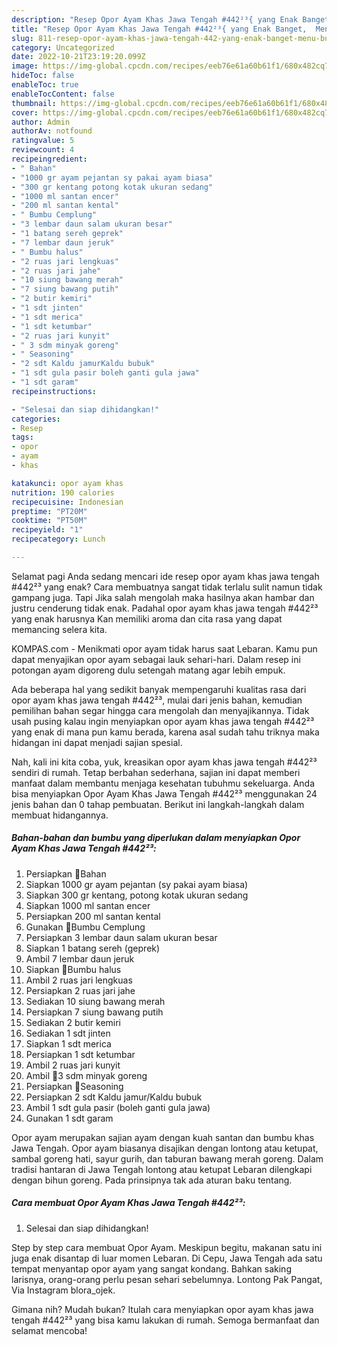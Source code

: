 ```yaml
---
description: "Resep Opor Ayam Khas Jawa Tengah #442²³{ yang Enak Banget,  Menu Buat lebaran"
title: "Resep Opor Ayam Khas Jawa Tengah #442²³{ yang Enak Banget,  Menu Buat lebaran"
slug: 811-resep-opor-ayam-khas-jawa-tengah-442-yang-enak-banget-menu-buat-lebaran
category: Uncategorized
date: 2022-10-21T23:19:20.099Z
image: https://img-global.cpcdn.com/recipes/eeb76e61a60b61f1/680x482cq70/opor-ayam-khas-jawa-tengah-442-foto-resep-utama.jpg
hideToc: false
enableToc: true
enableTocContent: false
thumbnail: https://img-global.cpcdn.com/recipes/eeb76e61a60b61f1/680x482cq70/opor-ayam-khas-jawa-tengah-442-foto-resep-utama.jpg
cover: https://img-global.cpcdn.com/recipes/eeb76e61a60b61f1/680x482cq70/opor-ayam-khas-jawa-tengah-442-foto-resep-utama.jpg
author: Admin
authorAv: notfound
ratingvalue: 5
reviewcount: 4
recipeingredient:
- " Bahan"
- "1000 gr ayam pejantan sy pakai ayam biasa"
- "300 gr kentang potong kotak ukuran sedang"
- "1000 ml santan encer"
- "200 ml santan kental"
- " Bumbu Cemplung"
- "3 lembar daun salam ukuran besar"
- "1 batang sereh geprek"
- "7 lembar daun jeruk"
- " Bumbu halus"
- "2 ruas jari lengkuas"
- "2 ruas jari jahe"
- "10 siung bawang merah"
- "7 siung bawang putih"
- "2 butir kemiri"
- "1 sdt jinten"
- "1 sdt merica"
- "1 sdt ketumbar"
- "2 ruas jari kunyit"
- " 3 sdm minyak goreng"
- " Seasoning"
- "2 sdt Kaldu jamurKaldu bubuk"
- "1 sdt gula pasir boleh ganti gula jawa"
- "1 sdt garam"
recipeinstructions:

- "Selesai dan siap dihidangkan!"
categories:
- Resep
tags:
- opor
- ayam
- khas

katakunci: opor ayam khas 
nutrition: 190 calories
recipecuisine: Indonesian
preptime: "PT20M"
cooktime: "PT50M"
recipeyield: "1"
recipecategory: Lunch

---
```



Selamat pagi Anda sedang mencari ide resep opor ayam khas jawa tengah #442²³ yang enak? Cara membuatnya sangat tidak terlalu sulit namun tidak gampang juga. Tapi Jika salah mengolah maka hasilnya akan hambar dan justru cenderung tidak enak. Padahal opor ayam khas jawa tengah #442²³ yang enak harusnya Kan memiliki aroma dan cita rasa yang dapat memancing selera kita.


KOMPAS.com - Menikmati opor ayam tidak harus saat Lebaran. Kamu pun dapat menyajikan opor ayam sebagai lauk sehari-hari. Dalam resep ini potongan ayam digoreng dulu setengah matang agar lebih empuk.

Ada beberapa hal yang sedikit banyak mempengaruhi kualitas rasa dari opor ayam khas jawa tengah #442²³, mulai dari jenis bahan, kemudian pemilihan bahan segar hingga cara mengolah dan menyajikannya. Tidak usah pusing kalau ingin menyiapkan opor ayam khas jawa tengah #442²³ yang enak di mana pun kamu berada, karena asal sudah tahu triknya maka hidangan ini dapat menjadi sajian spesial.


Nah, kali ini kita coba, yuk, kreasikan opor ayam khas jawa tengah #442²³ sendiri di rumah. Tetap berbahan sederhana, sajian ini dapat memberi manfaat dalam membantu menjaga kesehatan tubuhmu sekeluarga. Anda bisa menyiapkan Opor Ayam Khas Jawa Tengah #442²³ menggunakan 24 jenis bahan dan 0 tahap pembuatan. Berikut ini langkah-langkah dalam membuat hidangannya.

<!--inarticleads1-->

##### Bahan-bahan dan bumbu yang diperlukan dalam menyiapkan Opor Ayam Khas Jawa Tengah #442²³:

1. Persiapkan  🍒Bahan
1. Siapkan 1000 gr ayam pejantan (sy pakai ayam biasa)
1. Siapkan 300 gr kentang, potong kotak ukuran sedang
1. Siapkan 1000 ml santan encer
1. Persiapkan 200 ml santan kental
1. Gunakan  🍒Bumbu Cemplung
1. Persiapkan 3 lembar daun salam ukuran besar
1. Siapkan 1 batang sereh (geprek)
1. Ambil 7 lembar daun jeruk
1. Siapkan  🍒Bumbu halus
1. Ambil 2 ruas jari lengkuas
1. Persiapkan 2 ruas jari jahe
1. Sediakan 10 siung bawang merah
1. Persiapkan 7 siung bawang putih
1. Sediakan 2 butir kemiri
1. Sediakan 1 sdt jinten
1. Siapkan 1 sdt merica
1. Persiapkan 1 sdt ketumbar
1. Ambil 2 ruas jari kunyit
1. Ambil  🍒3 sdm minyak goreng
1. Persiapkan  🍒Seasoning
1. Persiapkan 2 sdt Kaldu jamur/Kaldu bubuk
1. Ambil 1 sdt gula pasir (boleh ganti gula jawa)
1. Gunakan 1 sdt garam


Opor ayam merupakan sajian ayam dengan kuah santan dan bumbu khas Jawa Tengah. Opor ayam biasanya disajikan dengan lontong atau ketupat, sambal goreng hati, sayur gurih, dan taburan bawang merah goreng. Dalam tradisi hantaran di Jawa Tengah lontong atau ketupat Lebaran dilengkapi dengan bihun goreng. Pada prinsipnya tak ada aturan baku tentang. 

<!--inarticleads2-->

##### Cara membuat Opor Ayam Khas Jawa Tengah #442²³:


1. Selesai dan siap dihidangkan!

Step by step cara membuat Opor Ayam. Meskipun begitu, makanan satu ini juga enak disantap di luar momen Lebaran. Di Cepu, Jawa Tengah ada satu tempat menyantap opor ayam yang sangat kondang. Bahkan saking larisnya, orang-orang perlu pesan sehari sebelumnya. Lontong Pak Pangat, Via Instagram blora_ojek. 

Gimana nih? Mudah bukan? Itulah cara menyiapkan opor ayam khas jawa tengah #442²³ yang bisa kamu lakukan di rumah. Semoga bermanfaat dan selamat mencoba!
